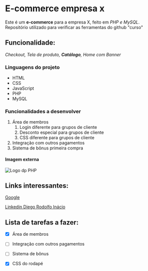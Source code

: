 # E-commerce empresa x

Este é um **e-commerce** para a empresa X, feito em _PHP e MySQL_.
Repositório utilizado para verificar as ferramentas do github "curso"

## Funcionalidade:

_Checkout, Tela de produto, **Catálogo**, Home com Banner_

### Linguagens do projeto

* HTML
* CSS
* JavaScript
* PHP
* MySQL

### Funcionalidades a desenvolver

1. Área de membros
   1. Login diferente para grupos de cliente 
   2. Desconto especial para grupos de cliente 
   3. CSS diferente para grupos de cliente
2. Integração com outros pagamentos
3. Sistema de bônus primeira compra

#### Imagem externa

![Logo dp PHP](https://img.freepik.com/vetores-gratis/composicao-isometrica-de-desenvolvimento-de-programacao-com-personagem-de-programador-no-laptop-com-telas-e-ilustracao-vetorial-de-xicara-de-cafe_1284-66492.jpg)

## Links interessantes:

[Google](https://www.google.com)

[Linkedin Diego Rodolfo Inácio](https://www.linkedin.com/in/diego-rodolfo-in%C3%A1cio-0769641b3/)

 ## Lista de tarefas a fazer:

 - [x] Área de membros
 - [ ] Integração com outros pagamentos
 - [ ] Sistema de bônus
 - [x] CSS do rodapé


